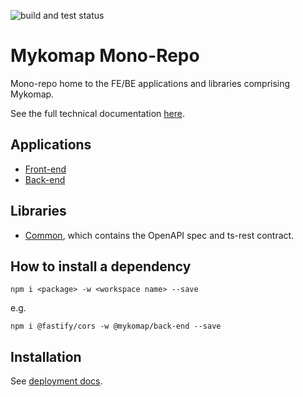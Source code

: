 ![build and test status](https://github.com/DigitalCommons/mykomap-monolith/actions/workflows/node-build-test.yml/badge.svg)

# Mykomap Mono-Repo

Mono-repo home to the FE/BE applications and libraries comprising Mykomap.

See the full technical documentation [here](https://digitalcommons.github.io/mykomap-monolith/).

## Applications

- [Front-end](./apps/front-end/)
- [Back-end](./apps/back-end/)

## Libraries

- [Common](./libs/common/), which contains the OpenAPI spec and ts-rest contract.

## How to install a dependency

```
npm i <package> -w <workspace name> --save
```

e.g.

```
npm i @fastify/cors -w @mykomap/back-end --save
```

## Installation

See [deployment docs](https://digitalcommons.github.io/mykomap-monolith/deployment/).

